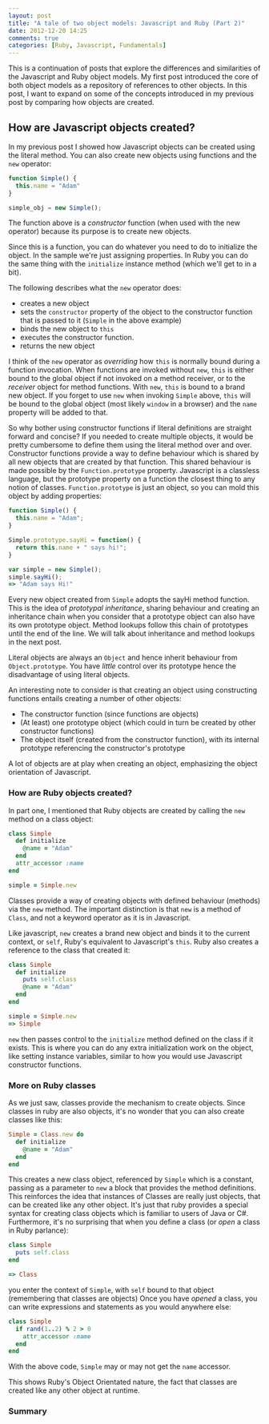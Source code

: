 ```yaml
---
layout: post
title: "A tale of two object models: Javascript and Ruby (Part 2)"
date: 2012-12-20 14:25
comments: true
categories: [Ruby, Javascript, Fundamentals]
---
```


This is a continuation of posts that explore the differences and similarities of the Javascript and Ruby object models.
My first post introduced the core of both object models as a repository of references to other objects.
In this post, I want to expand on some of the concepts introduced in my previous post by comparing how objects are created.

<!-- more -->

## How are Javascript objects created?

In my previous post I showed how Javascript objects can be created using the literal method.
You can also create new objects using functions and the `new` operator:

``` javascript
function Simple() {
  this.name = "Adam"
}

simple_obj = new Simple();
```

The function above is a *constructor* function (when used with the new operator) because its purpose is to create new objects.

Since this is a function, you can do whatever you need to do to initialize the object. In the sample we're just assigning properties. In Ruby
you can do the same thing with the `initialize` instance method (which we'll get to in a bit).

The following describes what the `new` operator does:

* creates a new object
* sets the `constructor` property of the object to the constructor function that is passed to it (`Simple` in the above example)
* binds the new object to `this`
* executes the constructor function.
* returns the new object

I think of the `new` operator as *overriding* how `this` is normally bound during a function invocation. When functions are invoked without `new`, `this` is either bound to the global
object if not invoked on a method receiver, or to the *receiver* object for method functions. With `new`, `this` is bound to a brand new object.
If you forget to use `new` when invoking `Simple` above, `this` will be bound to the global object (most likely `window` in a browser) and the `name`
property will be added to that.

So why bother using constructor functions if literal definitions are straight forward and concise? If you needed to create multiple objects,
it would be pretty cumbersome to define them using the literal method over and over. Constructor functions provide a way to define behaviour which is shared
by all new objects that are created by that function. This shared behaviour is made possible by the `Function.prototype` property.
Javascript is a classless language, but the prototype property on a function the closest thing to any notion of classes. `Function.prototype` is just an object, so you can
mold this object by adding properties:

``` javascript
function Simple() {
  this.name = "Adam";
}

Simple.prototype.sayHi = function() {
  return this.name + " says hi!";
}

var simple = new Simple();
simple.sayHi();
=> "Adam says Hi!"
```
Every new object created from `Simple` adopts the sayHi method function. This is the idea of *prototypal inheritance*, sharing behaviour and creating an inheritance
chain when you consider that a prototype object can also have its own prototype object. Method lookups follow this chain of prototypes until the end of the line. 
We will talk about inheritance and method lookups in the next post.

Literal objects are always an `Object` and hence inherit behaviour from `Object.prototype`. You have *little* control over its prototype hence the disadvantage of using literal objects.

An interesting note to consider is that creating an object using constructing functions entails creating a number of other objects:

* The constructor function (since functions are objects)
* (At least) one prototype object (which could in turn be created by other constructor functions)
* The object itself (created from the constructor function), with its internal prototype referencing the constructor's prototype

A lot of objects are at play when creating an object, emphasizing the object orientation of Javascript.

### How are Ruby objects created?

In part one, I mentioned that Ruby objects are created by calling the `new` method on a class object:

``` ruby
class Simple
  def initialize
    @name = "Adam"
  end
  attr_accessor :name
end

simple = Simple.new
```
Classes provide a way of creating objects with defined behaviour (methods) via the `new` method.
The important distinction is that `new` is a method of `Class`, and not a keyword operator as it is in Javascript.

Like javascript, `new` creates a brand new object and binds it to the current context, or `self`, Ruby's equivalent to Javascript's `this`. Ruby also creates a reference to the
class that created it:

``` ruby
class Simple
  def initialize
    puts self.class
    @name = "Adam"
  end
end

simple = Simple.new
=> Simple
```

`new` then passes control to the `initialize` method defined on the class if it exists. This is where you can do any extra initialization work on the object, like setting
instance variables, similar to how you would use Javascript constructor functions.

### More on Ruby classes

As we just saw, classes provide the mechanism to create objects. Since classes in ruby are also objects, it's no wonder that you can 
also create classes like this:

``` ruby
Simple = Class.new do
  def initialize
    @name = "Adam"
  end
end
```

This creates a new class object, referenced by `Simple` which is a constant, passing as a parameter to `new` a block that provides the method definitions.
This reinforces the idea that instances of Classes are really just objects, that can be created like any other object.
It's just that ruby provides a special syntax for creating class objects which is familiar to users of Java or C#. Furthermore, it's no surprising that when you define a class (or
*open* a class in Ruby parlance):

``` ruby
class Simple
  puts self.class
end

=> Class
```

you enter the context of `Simple`, with `self` bound to that object (remembering that classes are objects) 
Once you have *opened* a class, you can write expressions and statements as you would anywhere else:

``` ruby
class Simple
  if rand(1..2) % 2 > 0
    attr_accessor :name
  end
end
```

With the above code, `Simple` may or may not get the `name` accessor.

This shows Ruby's Object Orientated nature, the fact that classes are created like any other object at runtime.

### Summary



